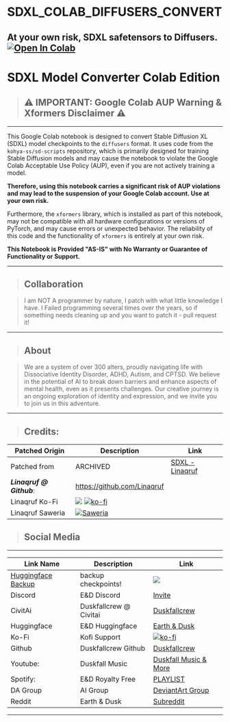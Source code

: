 # SDXL_COLAB_DIFFUSERS_CONVERT
At your own risk, SDXL safetensors to Diffusers.
<a target="_blank" href="https://colab.research.google.com/github/duskfallcrew/SDXL_COLAB_DIFFUSERS_CONVERT">
  <img src="https://colab.research.google.com/assets/colab-badge.svg" alt="Open In Colab"/>
</a>
---
# **SDXL Model Converter Colab Edition**

> ## **⚠️ IMPORTANT: Google Colab AUP Warning & Xformers Disclaimer ⚠️**
---
This Google Colab notebook is designed to convert Stable Diffusion XL (SDXL) model checkpoints to the `diffusers` format. It uses code from the `kohya-ss/sd-scripts` repository, which is primarily designed for training Stable Diffusion models and may cause the notebook to violate the Google Colab Acceptable Use Policy (AUP), even if you are not actively training a model.

**Therefore, using this notebook carries a significant risk of AUP violations and may lead to the suspension of your Google Colab account. Use at your own risk.**

Furthermore, the `xformers` library, which is installed as part of this notebook, may not be compatible with all hardware configurations or versions of PyTorch, and may cause errors or unexpected behavior. The reliability of this code and the functionality of `xformers` is entirely at your own risk.

**This Notebook is Provided "AS-IS" with No Warranty or Guarantee of Functionality or Support.**


---
> ## Collaboration

>I am NOT A programmer by nature, I patch with what little knowledge I have. I Failed programming several times over the years, so if something needs cleaning up and you want to patch it - pull request it!
---
>## About


>We are a system of over 300 alters, proudly navigating life with Dissociative Identity Disorder, ADHD, Autism, and CPTSD. We believe in the potential of AI to break down barriers and enhance aspects of mental health, even as it presents challenges. Our creative journey is an ongoing exploration of identity and expression, and we invite you to join us in this adventure.

---


>## Credits:


| Patched Origin | Description | Link |
| --- | --- | --- |
|Patched from| ARCHIVED |[SDXL - Linaqruf](https://colab.research.google.com/github/Linaqruf/sdxl-model-converter/blob/main/sdxl_model_converter.ipynb)
|***Linaqruf @ Github***: |https://github.com/Linaqruf
|Linaqruf Ko-Fi | [![](https://dcbadge.vercel.app/api/shield/850007095775723532?style=flat)](https://lookup.guru/850007095775723532) [![ko-fi](https://img.shields.io/badge/Support%20me%20on%20Ko--fi-F16061?logo=ko-fi&logoColor=white&style=flat)](https://ko-fi.com/linaqruf)
| Linaqruf Saweria |<a href="https://saweria.co/linaqruf"><img alt="Saweria" src="https://img.shields.io/badge/Saweria-7B3F00?style=flat&logo=ko-fi&logoColor=white"/></a>
>## Social Media
---
| Link Name| Description | Link |
| --- | --- | --- |
| [Huggingface Backup](https://colab.research.google.com/github/kieranxsomer/HuggingFace_Backup/blob/main/HuggingFace_Backup.ipynb) | backup checkpoints! | [![](https://img.shields.io/static/v1?message=Open%20in%20Colab&logo=googlecolab&labelColor=5c5c5c&color=0f80c1&label=%20&style=flat)](https://colab.research.google.com/github/kieranxsomer/HuggingFace_Backup/blob/main/HuggingFace_Backup.ipynb)
|Discord| E&D Discord |[Invite](https://discord.gg/5t2kYxt7An)
|CivitAi| Duskfallcrew @ Civitai |[Duskfallcrew](https://civitai.com/user/duskfallcrew/)
|Huggingface| E&D Huggingface |[Earth & Dusk](https://huggingface.co/EarthnDusk)
|Ko-Fi| Kofi Support |[![ko-fi](https://img.shields.io/badge/Support%20me%20on%20Ko--fi-F16061?logo=ko-fi&logoColor=white&style=flat)](https://ko-fi.com/Z8Z8L4EO)
|Github| Duskfallcrew Github |[Duskfallcrew](https://github.com/duskfallcrew)
| Youtube: | Duskfall Music|[Duskfall Music & More](https://www.youtube.com/channel/UCk7MGP7nrJz5awBSP75xmVw)
| Spotify: | E&D Royalty Free| [PLAYLIST](https://open.spotify.com/playlist/00R8x00YktB4u541imdSSf?si=57a8f0f0fe87434e)
|DA Group | AI Group| [DeviantArt Group](https://www.deviantart.com/diffusionai)
| Reddit | Earth & Dusk| [Subreddit](https://www.reddit.com/r/earthndusk/)

---
